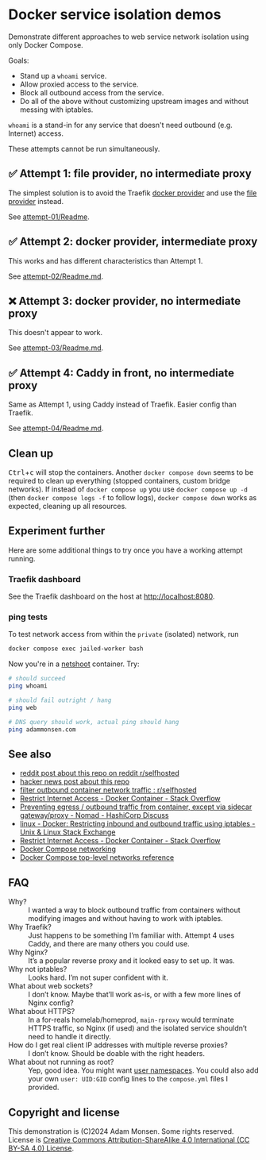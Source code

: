 # Docker service isolation demos

Demonstrate different approaches to web service network isolation using only Docker Compose.

Goals:

* Stand up a `whoami` service.
* Allow proxied access to the service.
* Block all outbound access from the service.
* Do all of the above without customizing upstream images and without messing with iptables.

`whoami` is a stand-in for any service that doesn't need outbound (e.g. Internet) access.

These attempts cannot be run simultaneously.

## ✅ Attempt 1: file provider, no intermediate proxy

The simplest solution is to avoid the Traefik [docker provider](https://doc.traefik.io/traefik/providers/docker/) and use the [file provider](https://doc.traefik.io/traefik/providers/file/) instead.

See [attempt-01/Readme](attempt-01/Readme.md).

## ✅ Attempt 2: docker provider, intermediate proxy

This works and has different characteristics than Attempt 1.

See [attempt-02/Readme.md](attempt-02/Readme.md).

## ❌ Attempt 3: docker provider, no intermediate proxy

This doesn't appear to work.

See [attempt-03/Readme.md](attempt-03/Readme.md).

## ✅ Attempt 4: Caddy in front, no intermediate proxy

Same as Attempt 1, using Caddy instead of Traefik.
Easier config than Traefik.

See [attempt-04/Readme.md](attempt-04/Readme.md).

## Clean up

<kbd>Ctrl</kbd>+<kbd>c</kbd> will stop the containers.
Another `docker compose down` seems to be required to clean up everything (stopped containers, custom bridge networks).
If instead of `docker compose up` you use `docker compose up -d` (then `docker compose logs -f` to follow logs), `docker compose down` works as expected, cleaning up all resources.

## Experiment further

Here are some additional things to try once you have a working attempt running.

### Traefik dashboard

See the Traefik dashboard on the host at <http://localhost:8080>.

### ping tests

To test network access from within the `private` (isolated) network, run

```bash
docker compose exec jailed-worker bash
```

Now you're in a [netshoot](https://github.com/nicolaka/netshoot) container. Try:

```bash
# should succeed
ping whoami

# should fail outright / hang
ping web

# DNS query should work, actual ping should hang
ping adammonsen.com
```

## See also

* [reddit post about this repo on reddit r/selfhosted](https://www.reddit.com/r/selfhosted/comments/1g3rxaf/network_isolate_reverseproxied_container/)
* [hacker news post about this repo](https://news.ycombinator.com/item?id=41848083)
* [filter outbound container network traffic : r/selfhosted](https://www.reddit.com/r/selfhosted/comments/1f5vqqn/filter_outbound_container_network_traffic/)
* [Restrict Internet Access - Docker Container - Stack Overflow](https://stackoverflow.com/questions/39913757/restrict-internet-access-docker-container)
* [Preventing egress / outbound traffic from container, except via sidecar gateway/proxy - Nomad - HashiCorp Discuss](https://discuss.hashicorp.com/t/preventing-egress-outbound-traffic-from-container-except-via-sidecar-gateway-proxy/56488)
* [linux - Docker: Restricting inbound and outbound traffic using iptables - Unix & Linux Stack Exchange](https://unix.stackexchange.com/questions/628827/docker-restricting-inbound-and-outbound-traffic-using-iptables)
* [Restrict Internet Access - Docker Container - Stack Overflow](https://stackoverflow.com/questions/39913757/restrict-internet-access-docker-container)
* [Docker Compose networking](https://docs.docker.com/compose/how-tos/networking/)
* [Docker Compose top-level networks reference](https://docs.docker.com/reference/compose-file/networks/)

## FAQ

<dl>
<dt>Why?</dt>
  <dd>I wanted a way to block outbound traffic from containers without modifying images and without having to work with iptables.</dd>
<dt>Why Traefik?</dt>
  <dd>Just happens to be something I’m familiar with. Attempt 4 uses Caddy, and there are many others you could use.</dd>
<dt>Why Nginx?</dt>
  <dd>It’s a popular reverse proxy and it looked easy to set up. It was.</dd>
<dt>Why not iptables?</dt>
  <dd>Looks hard. I’m not super confident with it.</dd>
<dt>What about web sockets?</dt>
  <dd>I don’t know. Maybe that’ll work as-is, or with a few more lines of Nginx config?</dd>
<dt>What about HTTPS?</dt>
  <dd>In a for-reals homelab/homeprod, <code>main-rproxy</code> would terminate HTTPS traffic, so Nginx (if used) and the isolated service shouldn’t need to handle it directly.</dd>
<dt>How do I get real client IP addresses with multiple reverse proxies?</dt>
  <dd>I don’t know. Should be doable with the right headers.</dd>
<dt>What about not running as root?</dt>
  <dd>Yep, good idea. You might want <a href="https://docs.docker.com/engine/security/userns-remap/">user namespaces</a>. You could also add your own <code>user: UID:GID</code> config lines to the <code>compose.yml</code> files I provided.</dd>
</dl>

## Copyright and license

This demonstration is (C)2024 Adam Monsen.
Some rights reserved.
License is [Creative Commons Attribution-ShareAlike 4.0 International (CC BY-SA 4.0) License](https://creativecommons.org/licenses/by-sa/4.0/).
